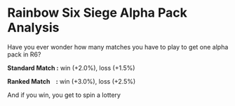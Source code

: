# Rainbow Six Siege Alpha Pack Analysis

Have you ever wonder how many matches you have to play to get one alpha pack in R6?<br />

**Standard Match :**
win (+2.0%),
loss (+1.5%)<br />

**Ranked Match &nbsp;&nbsp;&nbsp;:**
win (+3.0%),
loss (+2.5%)<br />

And if you win, you get to spin a lottery
